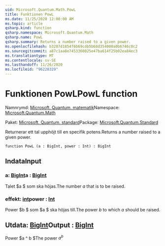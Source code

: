 ```yaml
---
uid: Microsoft.Quantum.Math.PowL
title: Funktionen PowL
ms.date: 11/25/2020 12:00:00 AM
ms.topic: article
qsharp.kind: function
qsharp.namespace: Microsoft.Quantum.Math
qsharp.name: PowL
qsharp.summary: Returns a number raised to a given power.
ms.openlocfilehash: b3207d1854f6b69cdb5b68d354000a0b6746c0c2
ms.sourcegitcommit: a87c1aa8e7453360025e47ba614f25b02ea84ec3
ms.translationtype: MT
ms.contentlocale: sv-SE
ms.lasthandoff: 11/26/2020
ms.locfileid: "96228329"
---
```

# <a name="powl-function"></a><span data-ttu-id="2b52f-102">Funktionen PowL</span><span class="sxs-lookup"><span data-stu-id="2b52f-102">PowL function</span></span>

<span data-ttu-id="2b52f-103">Namnrymd: [Microsoft. Quantum. matematik](xref:Microsoft.Quantum.Math)</span><span class="sxs-lookup"><span data-stu-id="2b52f-103">Namespace: [Microsoft.Quantum.Math](xref:Microsoft.Quantum.Math)</span></span>

<span data-ttu-id="2b52f-104">Paket: [Microsoft. Quantum. standard](https://nuget.org/packages/Microsoft.Quantum.Standard)</span><span class="sxs-lookup"><span data-stu-id="2b52f-104">Package: [Microsoft.Quantum.Standard](https://nuget.org/packages/Microsoft.Quantum.Standard)</span></span>


<span data-ttu-id="2b52f-105">Returnerar ett tal upphöjt till en specifik potens.</span><span class="sxs-lookup"><span data-stu-id="2b52f-105">Returns a number raised to a given power.</span></span>

```qsharp
function PowL (a : BigInt, power : Int) : BigInt
```


## <a name="input"></a><span data-ttu-id="2b52f-106">Indata</span><span class="sxs-lookup"><span data-stu-id="2b52f-106">Input</span></span>

### <a name="a--bigint"></a><span data-ttu-id="2b52f-107">a: [BigInt](xref:microsoft.quantum.lang-ref.bigint)</span><span class="sxs-lookup"><span data-stu-id="2b52f-107">a : [BigInt](xref:microsoft.quantum.lang-ref.bigint)</span></span>

<span data-ttu-id="2b52f-108">Talet $a $ som ska höjas.</span><span class="sxs-lookup"><span data-stu-id="2b52f-108">The number $a$ that is to be raised.</span></span>


### <a name="power--int"></a><span data-ttu-id="2b52f-109">effekt: [int](xref:microsoft.quantum.lang-ref.int)</span><span class="sxs-lookup"><span data-stu-id="2b52f-109">power : [Int](xref:microsoft.quantum.lang-ref.int)</span></span>

<span data-ttu-id="2b52f-110">Power $b $ som $a $ ska höjas till.</span><span class="sxs-lookup"><span data-stu-id="2b52f-110">The power $b$ to which $a$ should be raised.</span></span>



## <a name="output--bigint"></a><span data-ttu-id="2b52f-111">Utdata: [BigInt](xref:microsoft.quantum.lang-ref.bigint)</span><span class="sxs-lookup"><span data-stu-id="2b52f-111">Output : [BigInt](xref:microsoft.quantum.lang-ref.bigint)</span></span>

<span data-ttu-id="2b52f-112">Power $a ^ b $</span><span class="sxs-lookup"><span data-stu-id="2b52f-112">The power $a^b$</span></span>